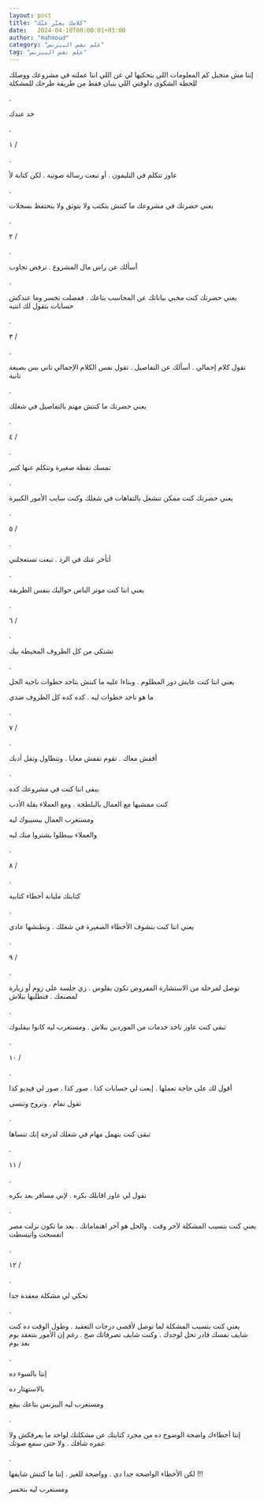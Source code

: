 ```yaml
---
layout: post
title: "كلامك يعبّر عنّك"
date:   2024-04-10T00:00:01+03:00
author: "mahmoud"
category: "علم نفس البيزنس"
tag: "علم نفس البيزنس"
---
```



إنتا مش متخيل كم المعلومات اللي بتحكيها لي عن اللي انتا
عملته في مشروعك ووصلك للحظة الشكوى دلوقتي اللي بتبان فقط من طريقة طرحك
للمشكلة

.

خد عندك

.

١ /

.

عاوز تتكلم في التليفون . أو تبعت رسالة صوتية . لكن كتابة
لأ

.

يعني حضرتك في مشروعك ما كنتش بتكتب ولا بتوثق ولا بتحتفظ
بسجلات

.

٢ /

.

أسألك عن راس مال المشروع . ترفض تجاوب

.

يعني حضرتك كنت مخبي بياناتك عن المحاسب بتاعك . ففضلت
تخسر وما عندكش حسابات بتقول لك انتبه

.

٣ /

.

تقول كلام إجمالي . أسألك عن التفاصيل . تقول نفس الكلام
الإجمالي تاني بس بصيغة تانية

.

يعني حضرتك ما كنتش مهتم بالتفاصيل في شغلك

.

٤ /

.

تمسك نقطة صغيرة وتتكلم عنها كتير

.

يعني حضرتك كنت ممكن تنشغل بالتفاهات في شغلك وكنت سايب
الأمور الكبيرة

.

٥ /

.

أتأخر عنك في الرد . تبعت تستعجلني

.

يعني انتا كنت موتر الناس حواليك بنفس الطريقة

.

٦ /

.

تشتكي من كل الظروف المحيطة بيك

.

يعني انتا كنت عايش دور المظلوم . وبناءا عليه ما كنتش
بتاخد خطوات ناحية الحل

ما هو ناخد خطوات ليه . كده كده كل الظروف ضدي

.

٧ /

.

أقفش معاك . تقوم تقفش معايا . وتتطاول وتقل أدبك

.

يبقى انتا كنت في مشروعك كده

كنت ممشيها مع العمال بالبلطجة . ومع العملاء بقلة
الأدب

ومستغرب العمال بيسيبوك ليه

والعملاء بيبطلوا يشتروا منك ليه

.

٨ /

.

كتابتك مليانة أخطاء كتابية

.

يعني انتا كنت بتشوف الأخطاء الصغيرة في شغلك . وتطنشها
عادي

.

٩ /

.

توصل لمرحلة من الاستشارة المفروض تكون بفلوس . زي جلسة
على زوم أو زيارة لمصنعك . فتطلبها ببلاش

.

تبقى كنت عاوز تاخد خدمات من الموردين ببلاش . ومستغرب ليه
كانوا بيقلبوك

.

١٠ /

.

أقول لك على حاجة تعملها . إبعت لي حسابات كذا . صور كذا .
صور لي فيديو كذا

تقول تمام . وتروح وتنسى

.

تبقى كنت بتهمل مهام في شغلك لدرجة إنك تنساها

.

١١ /

.

تقول لي عاوز اقابلك بكره . لإني مسافر بعد بكره

.

يعني كنت بتسيب المشكلة لآخر وقت . والحل هو آخر اهتماماتك
. بعد ما تكون نزلت مصر اتفسحت واتبسطت

.

١٢ /

.

تحكي لي مشكلة معقدة جدا

.

يعني كنت بتسبب المشكلة لما توصل لأقصى درجات التعقيد .
وطول الوقت ده كنت شايف نفسك قادر تحل لوحدك . وكنت شايف تصرفاتك صح . رغم
إن الأمور بتتعقد يوم بعد يوم

.

إنتا بالسوء ده

بالاستهتار ده

ومستغرب ليه البيزنس بتاعك بيقع

.

إنتا أخطاءك واضحة الوضوح ده من مجرد كتابتك عن مشكلتك
لواحد ما يعرفكش ولا عمره شافك . ولا حتى سمع صوتك

.

لكن الأخطاء الواضحة جدا دي . وواضحة للغير . إنتا ما كنتش
شايفها !!!

ومستغرب ليه بتخسر
